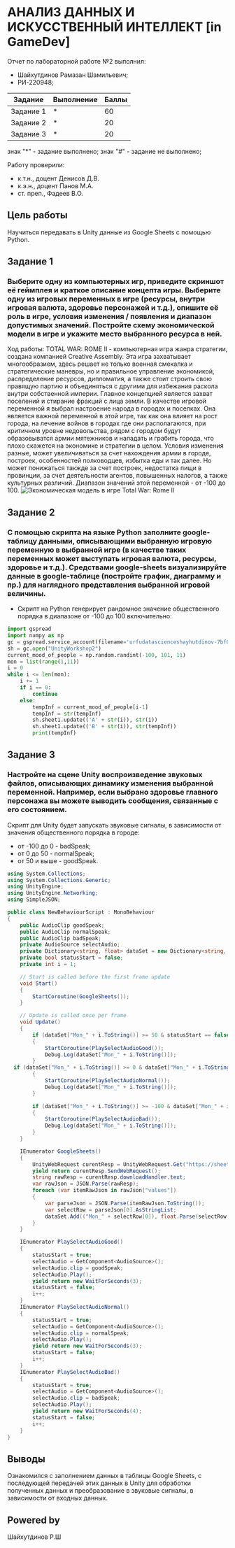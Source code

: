 # АНАЛИЗ ДАННЫХ И ИСКУССТВЕННЫЙ ИНТЕЛЛЕКТ [in GameDev]
Отчет по лабораторной работе №2 выполнил:
- Шайхутдинов Рамазан Шамильевич;
- РИ-220948;

| Задание | Выполнение | Баллы |
| --- | --- | --- |
| Задание 1 | * | 60 |
| Задание 2 | * | 20 |
| Задание 3 | * | 20 |

знак "*" - задание выполнено; знак "#" - задание не выполнено;

Работу проверили:
- к.т.н., доцент Денисов Д.В.
- к.э.н., доцент Панов М.А.
- ст. преп., Фадеев В.О.

## Цель работы
Научиться передавать в Unity данные из Google Sheets с помощью Python.

## Задание 1
### Выберите одну из компьютерных игр, приведите скриншот её геймплея и краткое описание концепта игры. Выберите одну из игровых переменных в игре (ресурсы, внутри игровая валюта, здоровье персонажей и т.д.), опишите её роль в игре, условия изменения / появления и диапазон допустимых значений. Постройте схему экономической модели в игре и укажите место выбранного ресурса в ней.

Ход работы:
TOTAL WAR: ROME II - компьютерная игра жанра стратегии, создана компанией Creative Assembly. Эта игра захватывает многообразием, здесь решает не только военная смекалка и стратегические маневры, но и правильное управление экономикой, распределение ресурсов, дипломатия, а также стоит строить свою правящую партию и объединяться с другими для избежания раскола внутри собственной империи. Главное концепцией является захват поселений и стирание фракций с лица земли. В качестве игровой переменной я выбрал настроение народа в городах и поселках. Она является важной переменной в этой игре, так как она влияет на рост города, на лечение войнов в городах где они располагаются, при критичном уровне недовольства, рядом с городом будут образовыватся армии мятежников и нападать и грабить города, что плохо скажется на экономике и стратегии в целом. Условия изменения разные, может увеличиваться за счет нахождения армии в городе, построек, особенностей полководцев, избытка еды и так далее. Но может понижаться такжде за счет построек, недостатка пищи в провинции, за счет деятельности агентов, повышенных налогов, а также культурных различий.
Диапазон значений этой переменной - от -100 до 100.
![Экономическая модель в игре Total War: Rome II](https://github.com/SoMNuS65/DA_in_GameDev_Lab_2/blob/main/workshop2.png)

## Задание 2
### С помощью скрипта на языке Python заполните google-таблицу данными, описывающими выбранную игровую переменную в выбранной игре (в качестве таких переменных может выступать игровая валюта, ресурсы, здоровье и т.д.). Средствами google-sheets визуализируйте данные в google-таблице (постройте график, диаграмму и пр.) для наглядного представления выбранной игровой величины.

- Скрипт на Python генерирует рандомное значение общественного порядка в диапазоне от -100 до 100 включительно:
```python
import gspread
import numpy as np
gc = gspread.service_account(filename='urfudatascienceshayhutdinov-7bf018986d8d.json')
sh = gc.open("UnityWorkshop2")
current_mood_of_people = np.random.randint(-100, 101, 11)
mon = list(range(1,11))
i = 0
while i <= len(mon):
    i += 1
    if i == 0:
        continue
    else:
        tempInf = current_mood_of_people[i-1]
        tempInf = str(tempInf)
        sh.sheet1.update(('A' + str(i)), str(i))
        sh.sheet1.update(('B' + str(i)), str(tempInf))
        print(tempInf)
```


## Задание 3
### Настройте на сцене Unity воспроизведение звуковых файлов, описывающих динамику изменения выбранной переменной. Например, если выбрано здоровье главного персонажа вы можете выводить сообщения, связанные с его состоянием.
Скрипт для Unity будет запускать звуковые сигналы, в зависимости от значения общественного порядка в городе:
- от -100 до 0 - badSpeak;
- от 0 до 50 - normalSpeak;
- от 50 и выше - goodSpeak.
```C#
using System.Collections;
using System.Collections.Generic;
using UnityEngine;
using UnityEngine.Networking;
using SimpleJSON;

public class NewBehaviourScript : MonoBehaviour
{
    public AudioClip goodSpeak;
    public AudioClip normalSpeak;
    public AudioClip badSpeak;
    private AudioSource selectAudio;
    private Dictionary<string, float> dataSet = new Dictionary<string, float>();
    private bool statusStart = false;
    private int i = 1;

    // Start is called before the first frame update
    void Start()
    {
        StartCoroutine(GoogleSheets());
    }

    // Update is called once per frame
    void Update()
    {
        if (dataSet["Mon_" + i.ToString()] >= 50 & statusStart == false & i != dataSet.Count)
        {
            StartCoroutine(PlaySelectAudioGood());
            Debug.Log(dataSet["Mon_" + i.ToString()]);
        }
  if (dataSet["Mon_" + i.ToString()] >= 0 & dataSet["Mon_" + i.ToString()] < 50 & statusStart == false & i != dataSet.Count)
        {
            StartCoroutine(PlaySelectAudioNormal());
            Debug.Log(dataSet["Mon_" + i.ToString()]);
        }

        if (dataSet["Mon_" + i.ToString()] >= -100 & dataSet["Mon_" + i.ToString()] < 0 & statusStart == false & i != dataSet.Count)
        {
            StartCoroutine(PlaySelectAudioBad());
            Debug.Log(dataSet["Mon_" + i.ToString()]);
        }
    }

    IEnumerator GoogleSheets()
    {
        UnityWebRequest curentResp = UnityWebRequest.Get("https://sheets.googleapis.com/v4/spreadsheets/1z0qvSWXySAzubINPh_jgGU7vhluZhKQi-VedcuDrceU/values/A1:Z1000?key=AIzaSyCIJ8x2wokZwWQe98drFPWfaDX047wMgek");
        yield return curentResp.SendWebRequest();
        string rawResp = curentResp.downloadHandler.text;
        var rawJson = JSON.Parse(rawResp);
        foreach (var itemRawJson in rawJson["values"])
        {
            var parseJson = JSON.Parse(itemRawJson.ToString());
            var selectRow = parseJson[0].AsStringList;
            dataSet.Add(("Mon_" + selectRow[0]), float.Parse(selectRow[1]));
        }
    }

    IEnumerator PlaySelectAudioGood()
    {
        statusStart = true;
        selectAudio = GetComponent<AudioSource>();
        selectAudio.clip = goodSpeak;
        selectAudio.Play();
        yield return new WaitForSeconds(3);
        statusStart = false;
        i++;
    }
    IEnumerator PlaySelectAudioNormal()
    {
        statusStart = true;
        selectAudio = GetComponent<AudioSource>();
        selectAudio.clip = normalSpeak;
        selectAudio.Play();
        yield return new WaitForSeconds(3);
        statusStart = false;
        i++;
    }
    IEnumerator PlaySelectAudioBad()
    {
        statusStart = true;
        selectAudio = GetComponent<AudioSource>();
        selectAudio.clip = badSpeak;
        selectAudio.Play();
        yield return new WaitForSeconds(4);
        statusStart = false;
        i++;
    }
}

```


## Выводы
Ознакомился с заполнением данных в таблицы Google Sheets, с последующей передачей этих данных в Unity для обработки полученных данных и преобразование в звуковые сигналы, в зависимости от входных данных.

## Powered by
Шайхутдинов Р.Ш
